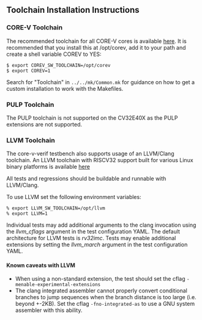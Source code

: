 ## Toolchain Installation Instructions

### CORE-V Toolchain
The recommended toolchain for all CORE-V cores is available
[here](https://www.embecosm.com/resources/tool-chain-downloads/#corev).
It is recommended that you install this at /opt/corev, add it to your path and
create a shell variable COREV to YES:
```
$ export COREV_SW_TOOLCHAIN=/opt/corev
$ export COREV=1
```
Search for "Toolchain" in `../../mk/Common.mk` for guidance on how to get a custom
installation to work with the Makefiles.

### PULP Toolchain
The PULP toolchain is not supported on the CV32E40X as the PULP extensions are not supported.

### LLVM Toolchain
The core-v-verif testbench also supports usage of an LLVM/Clang toolchain.  An LLVM toolchain with RISCV32 support
built for various Linux binary platforms is available [here](https://www.embecosm.com/resources/tool-chain-downloads/#riscv-stable)

All tests and regressions should be buildable and runnable with LLVM/Clang.

To use LLVM set the following environment variables:
```
% export LLVM_SW_TOOLCHAIN=/opt/llvm
% export LLVM=1
```

Individual tests may add additional arguments to the clang invocation using the *llvm_cflags* argument in the test configuration YAML.
The default architecture for LLVM tests is *rv32imc*.  Tests may enable additional extensions by setting the *llvm_march* argument in
the test configuration YAML.

#### Known caveats with LLVM

* When using a non-standard extension, the test should set the cflag `-menable-experimental-extensions`
* The clang integrated assembler cannot properly convert conditional branches to jump sequences when the branch distance is too large
(i.e. beyond +-2KB).  Set the cflag `-fno-integrated-as` to use a GNU system assembler with this ability.
